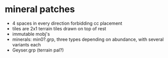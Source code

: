 # mineral patches

- 4 spaces in every direction forbidding cc placement
- tiles are 2x1 terrain tiles drawn on top of rest
- immutable mobj's
- minerals: min0?.grp, three types depending on abundance, with
	  several variants each
- Geyser.grp (terrain pal?)
